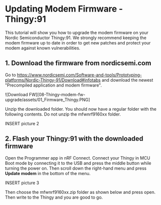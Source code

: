 # Updating Modem Firmware - Thingy:91

This tutorial will show you how to upgrade the modem firmware on your Nordic Semiconductor Thingy:91. We strongly recommend keeping the modem firmware up to date in order to get new patches and protect your modem against known vulnerabilities. 

## 1. Download the firmware from nordicsemi.com

Go to https://www.nordicsemi.com/Software-and-tools/Prototyping-platforms/Nordic-Thingy-91/Download#infotabs and download the newest "Precompiled application and modem firmware". 

![Download FW][08-Thingy-modem-fw-upgrade/assets/01_Firmware_Thingy.PNG]

Unzip the downloaded folder. You should now have a regular folder with the following contents. Do not unzip the mfwnrf9160xx folder. 

INSERT picture 2

## 2. Flash your Thingy:91 with the downloaded firmware

Open the Programmer app in nRF Connect. Connect your Thingy in MCU Boot mode by connecting it to the USB and press the middle button while turning the power on. Then scroll down the right-hand menu and press **Update modem** in the bottom of the menu. 

INSERT picture 3

Then choose the mfwnrf9160xx.zip folder as shown below and press open. Then write to the Thingy and you are good to go.


